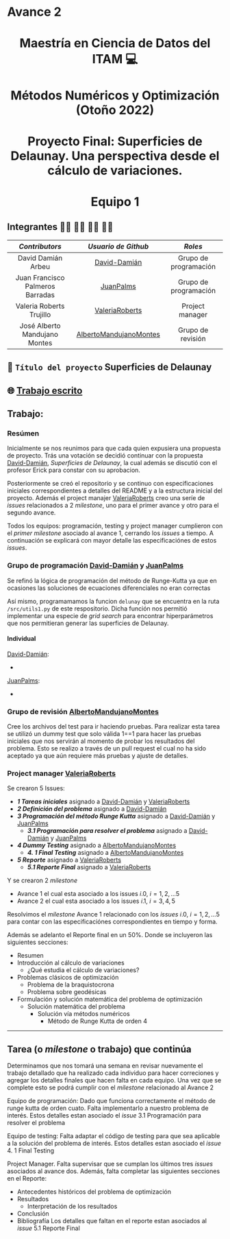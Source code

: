 # Avance 2

<p align = "center">

# <p align = "center"> Maestría en Ciencia de Datos del ITAM :computer:
    
# <p align = "center"> Métodos Numéricos y Optimización (Otoño 2022)    
    
# <p align = "center"> Proyecto Final: Superficies de Delaunay. Una perspectiva desde el cálculo de variaciones.
  
# <p align = "center"> Equipo 1

## Integrantes 👨‍🔬 👨‍🔬 👩‍🔬 👨‍🔬

|     ***Contributors***           |             ***Usuario de Github***                  |  ***Roles***  |                               
|:--------------------------------:|:----------------------------------------------------:|:----------------------:|
|        David Damián Arbeu        |     [David-Damián](https://github.com/David-Damian)  |       Grupo de programación   | 
| Juan Francisco Palmeros Barradas | [JuanPalms](https://github.com/JuanPalms)            |       Grupo de programación   | 
|       Valeria Roberts Trujillo   |  [ValeriaRoberts](https://github.com/ValeriaRoberts) |       Project manager   | 
|  José Alberto Mandujano Montes   | [AlbertoMandujanoMontes](https://github.com/AlbertoMandujanoMontes) |       Grupo de revisión  |

## :rocket: ```Título del proyecto``` Superficies de Delaunay

## 🌐 [Trabajo escrito](https://drive.google.com/file/d/1eFj753-au0vghaDgTBWP7twcqc6HtbRp/view?usp=sharing)

## Trabajo:

### Resúmen

Inicialmente se nos reunimos para que cada quien expusiera una propuesta de proyecto. Trás una votación se decidió continuar con la propuesta [David-Damián](https://github.com/David-Damian), _Superficies de Delaunay_, la cual además se discutió con el profesor Erick para constar con su aprobacion.
    
Posteriormente se creó el repositorio y se continuo con especificaciones iniciales correspondientes a detalles del README y a la estructura inicial del proyecto. Además el project manajer [ValeriaRoberts](https://github.com/ValeriaRoberts) creo una seríe de *issues* relacionados a 2 *milestone*, uno para el primer avance y otro para el segundo avance.
    
Todos los equipos: programación, testing y project manager cumplieron con el *primer milestone* asociado al avance 1, cerrando los *issues* a tiempo.
A continuación se explicará con mayor detalle las especificaciónes de estos *issues*.

### Grupo de programación [David-Damián](https://github.com/David-Damian) y [JuanPalms](https://github.com/JuanPalms)

Se refinó la lógica de programación del método de Runge-Kutta ya que en ocasiones las soluciones de ecuaciones diferenciales  no eran correctas

Así mismo, programamamos la funcion `delunay` que se encuentra en la ruta `/src/utils1.py` de este respositorio. Dicha función nos permitió implementar una especie de *grid search* para encontrar hiperparámetros que nos permitieran generar las superficies de Delaunay.

#### Individual

[David-Damián](https://github.com/David-Damian): 

-

[JuanPalms](https://github.com/JuanPalms):

 - 

### Grupo de revisión [AlbertoMandujanoMontes](https://github.com/AlbertoMandujanoMontes)

Cree los archivos del test para ir haciendo pruebas. Para realizar esta tarea se utilizó un dummy test que solo válida 1==1 para hacer las pruebas iniciales que nos servirán al momento de probar los resultados del problema. 
Esto se realizo a través de un pull request el cual no ha sido aceptado ya que aún requiere más pruebas y ajuste de detalles.

### Project manager [ValeriaRoberts](https://github.com/ValeriaRoberts)

Se crearon 5 Issues:
* ***1 Tareas iniciales*** asignado a [David-Damián](https://github.com/David-Damian) y [ValeriaRoberts](https://github.com/ValeriaRoberts)
* ***2 Definición del problema*** asignado a [David-Damián](https://github.com/David-Damian)
* ***3 Programación del método Runge Kutta*** asignado a [David-Damián](https://github.com/David-Damian) y [JuanPalms](https://github.com/JuanPalms)
    * ***3.1 Programación para resolver el problema*** asignado a [David-Damián](https://github.com/David-Damian) y [JuanPalms](https://github.com/JuanPalms)
* ***4 Dummy Testing*** asignado a [AlbertoMandujanoMontes](https://github.com/AlbertoMandujanoMontes)
    * ***4. 1 Final Testing*** asignado a [AlbertoMandujanoMontes](https://github.com/AlbertoMandujanoMontes)
* ***5 Reporte*** asignado a [ValeriaRoberts](https://github.com/ValeriaRoberts)
    * ***5.1 Reporte Final*** asignado a [ValeriaRoberts](https://github.com/ValeriaRoberts)

Y se crearon 2 *milestone*
* Avance 1 el cual esta asociado a los issues $i.0$, $i=1,2,...5$
* Avance 2 el cual esta asociado a los issues $i.1$, $i=3,4,5$

Resolvimos el *milestone* Avance 1 relacionado con los *issues* $i.0$, $i=1,2,...5$ para contar con las especificaciónes correspondientes en tiempo y forma.

Además se adelanto el Reporte final en un 50%. Donde se incluyeron las siguientes secciones:
* Resumen
* Introducción al cálculo de variaciones
    * ¿Qué estudia el cálculo de variaciones?
* Problemas clásicos de optimización
    * Problema de la braquistocrona
    * Problema sobre geodésicas
* Formulación y solución matemática del problema de optimización
    * Solución matemática del problema
        * Solución vía métodos numéricos
            * Método de Runge Kutta de orden 4

---

## Tarea (o *milestone* o trabajo) que continúa

Determinamos que nos tomará una semana en revisar nuevamente el trabajo detallado que ha realizado cada individuo para hacer correciones y agregar los detalles finales que hacen falta en cada equipo. Una vez que se complete esto se podrá cumplir con el *milestone* relacionado al Avance 2

Equipo de programación:
Dado que funciona correctamente el método de runge kutta de orden cuato. Falta implementarlo a nuestro problema de interés. Estos detalles estan asociado el *issue* 3.1 Programación para resolver el problema

Equipo de testing:
Falta adaptar el código de testing para que sea aplicable a la solución del problema de interés. Estos detalles estan asociado el *issue* 4. 1 Final Testing

Project Manager.
Falta supervisar que se cumplan los últimos tres *issues* asociados al avance dos.
Además, falta completar las siguientes secciones en el Reporte:
* Antecedentes históricos del problema de optimización
* Resultados
    * Interpretación de los resultados
* Conclusión
* Bibliografía
Los detalles que faltan en el reporte estan asociados al *issue* 5.1 Reporte Final
